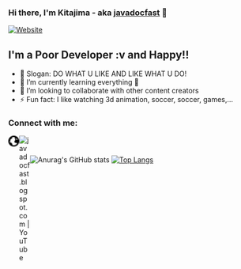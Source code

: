 ### Hi there, I'm Kitajima - aka [javadocfast][website] 👋

[![Website](https://img.shields.io/website?label=javadocfast&style=for-the-badge&url=https://javadocfast.blogspot.com/)](https://javadocfast.blogspot.com/)

## I'm a Poor Developer :v and Happy!!

- 🔭 Slogan: DO WHAT U LIKE AND LIKE WHAT U DO!
- 🌱 I’m currently learning everything 🤣
- 👯 I’m looking to collaborate with other content creators
- ⚡ Fun fact: I like watching 3d animation, soccer, soccer, games,...

### Connect with me:

[<img align="left" alt="javadocfast.blogspot.com" width="22px" src="https://raw.githubusercontent.com/iconic/open-iconic/master/svg/globe.svg" />][website]
[<img align="left" alt="javadocfast.blogspot.com | YouTube" width="22px" src="https://cdn.jsdelivr.net/npm/simple-icons@v3/icons/facebook.svg" />][facebook]

<br />

###
![Anurag's GitHub stats](https://github-readme-stats.vercel.app/api?username=kitajima2910&show_icons=true&theme=tokyonight)
[![Top Langs](https://github-readme-stats.vercel.app/api/top-langs/?username=kitajima2910&layout=compact)](https://github.com/kitajima2910/github-readme-stats)

###
[website]: https://javadocfast.blogspot.com
[facebook]: https://www.facebook.com/ts2styles
